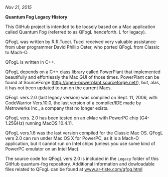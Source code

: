 *Nov 21, 2015* 

**Quantum Fog Legacy History**

This GitHub project is intended to be loosely based on a Mac application called Quantum Fog (referred to as QFogL henceforth. L for legacy). 

QFogL was written by R.R.Tucci. Tucci received very valuable assistance from uber programmer David Phillip Oster, who ported QFogL from Classic to Mach-O.

QFogL is written in C++.

QFogL depends on a C++ class library called PowerPlant that implemented beautifully and effortlessly the Mac GUI of those times. PowerPlant can be found at SourceForge (http://open-powerplant.sourceforge.net/), but, alas, it has not been updated to run on the current Macs. 

QFogL vers.2.0 (last legacy version) was compiled on Sept. 11, 2006, with CodeWarrior Vers.10.0, the last version of a compiler/IDE made by Metrowerks Inc., a company that no longer exists. 

QFogL vers. 2.0 has been tested on an eMac with PowerPC chip (G4-1.25GHz) running MacOS 10.4.11.

QFogL vers.1.6 was the last version compiled for the Classic Mac OS. QFogL vers 2.0 can run under Mac OS X for PowerPC, as it is a Mach-O application, but it cannot run on Intel chips (unless you use some kind of PowerPC emulator on an Intel Mac).

The source code for QFogL vers.2.0 is included in the `Legacy` folder of this GitHub quantum-fog repository. Additional information and dowloadable files related to QFogL can be found at www.ar-tiste.com/qfog.html

